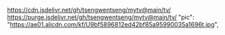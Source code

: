 https://cdn.jsdelivr.net/gh/tsengwentseng/mytv@main/tv/
https://purge.jsdelivr.net/gh/tsengwentseng/mytv@main/tv/
"pic": "https://ae01.alicdn.com/kf/U9bf5896812ed42bf85a95990035a1696t.jpg",
